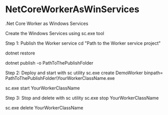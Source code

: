 # NetCoreWorkerAsWinServices
.Net Core Worker as Windows Services

Create the Windows Services using sc.exe tool

Step 1: Publish the Worker service
cd "Path to the Worker service project"

dotnet restore

dotnet publish -o PathToThePublishFolder


Step 2: Deploy and start with sc utility
sc.exe create DemoWorker binpath= PathToThePublishFolder\YourWorkerClassName.exe

sc.exe start YourWorkerClassName


Step 3: Stop and delete with sc utility
sc.exe stop YourWorkerClassName 

sc.exe delete YourWorkerClassName 
